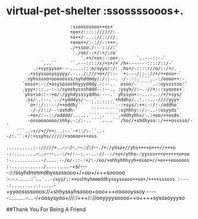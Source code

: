 # virtual-pet-shelter                             :ssossssooos+.                                
                            :ssoososooo++os+`                              
                            +oo+/::::://////:                              
                            +o++/-...://::///.                             
                            +ooo++/:-://-:+++.                             
                            ./+ssoo:/---:://:`                             
                             `./oo/-:+/:+/:/o`                             
                                `.++/+o+:-:oo+.-     `..---::-.`           
                 `...``     ``.---::::///+s+/+`/h+-------::::/::/-`        
              .:+sysyyso+---.....:::o/oyyo/:/: .hs+/-::::///o/:-/+/.       
            .+ssyssosysyyyy/.-.../:///+o+//::- `+:---/::-://+/++oso+-`     
           .syhsssoo+ooooosss/syhddmdy/:/::--. -/-.-:.````..-:/oooo++:-    
          `ooss+:-:/+osysososhhyyydddy.-:--..  osoo/-``````.-:oyssssso:`   
          .yyy+:::..-:-:/syoshyssshddd--:--.. :ysyh//:-.-//+:::syooos+`    
          `yhs+so::-:+o/:/yyhdysssyddho----.` yhssyo+:-...-..-/+/+sys/     
           .ss/-.:--.`.-/+ydddys/-...`.`.... +hddhy/..:.--..-////yyy+`     
            `o+::/::---/++oddh/``   `````````--:+sys/:++:-:/:-/oddho`      
             -/-//::/--:oshdh-`     ``````````:syhhhy::/:-..-:osyyds`      
            -+o+/:--::/odddd/......````..`````.+ddhyhhs/-.:+oo/++osds`     
            -osoooooooo/shhy.-:/:-..````....```/ho//+shdhyso::/+++osssso/-`
        ```..-+//+//++:..:--`-+::/:-``..--/:.``.+/:+ssyhs//////+ooooo+++oss
  `..........:-://///+.`..-:-:/-..--.::/::/--`./+:/yhso+//yhs++++o+++//+++o
-:-.......`..-:...----``..-:/+/:--:.--..-//--:/+o+/yhho-:yysss+++o+++++o+oo
:-...........-/.``.....``.--/o/-::-:+/:-/oo/+ohhyhhhyyh+osoo+//+o+++oooooos
:-............/......``.....-+s/----:/:/ssyhdmmmdhysssssooo+/+oo+/+++sooooo
:-.-.-.........:``..````.`..-/sys/::++oshhyhmmmddhysoysoooo++oo+/++++sssoss
:----:.........-:...````...-+yyoossssooos://+shhyssyhsoooo+ooo+++oooooyssoy
-----:..........-:...-/+oosysyoo+///:/+++/:://ooyyyysoooo++o++++sysssoyyyso



##Thank You For Being A Friend
